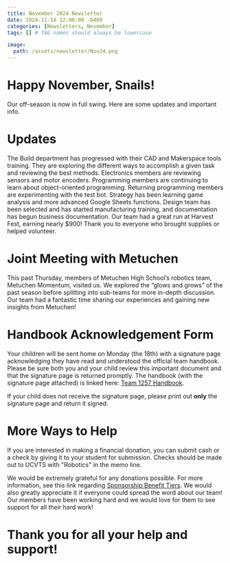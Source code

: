```yaml
---
title: November 2024 Newsletter
date: 2024-11-18 12:00:00 -0400
categories: [Newsletters, November]
tags: [] # TAG names should always be lowercase

image:
  path: /assets/newsletter/Nov24.png
---
```


# Happy November, Snails!

Our off-season is now in full swing. Here are some updates and important info.

# Updates

The Build department has progressed with their CAD and Makerspace tools training. They are exploring the different ways to accomplish a given task and reviewing the best methods. Electronics members are reviewing sensors and motor encoders. Programming members are continuing to learn about object-oriented programming. Returning programming members are experimenting with the test bot. Strategy has been learning game analysis and more advanced Google Sheets functions. Design team has been selected and has started manufacturing training, and documentation has begun business documentation. Our team had a great run at Harvest Fest, earning nearly $900! Thank you to everyone who brought supplies or helped volunteer.

# Joint Meeting with Metuchen

This past Thursday, members of Metuchen High School’s robotics team, Metuchen Momentum, visited us. We explored the “glows and grows” of the past season before splitting into sub-teams for more in-depth discussion. Our team had a fantastic time sharing our experiences and gaining new insights from Metuchen!

# Handbook Acknowledgement Form

Your children will be sent home on Monday (the 18th) with a signature page acknowledging they have read and understood the official team handbook. Please be sure both you and your child review this important document and that the signature page is returned promptly. The handbook (with the signature page attached) is linked here: [Team 1257 Handbook](https://docs.google.com/document/d/1CfOdy9-gTcXdGaCC25AU_jQQ0O-VXqk3a7uYI4RHb4k/).

If your child does not receive the signature page, please print out **only** the signature page and return it signed.

# More Ways to Help

If you are interested in making a financial donation, you can submit cash or a check by giving it to your student for submission. Checks should be made out to UCVTS with "Robotics" in the memo line.

We would be extremely grateful for any donations possible. For more information, see this link regarding [Sponsorship Benefit Tiers](https://drive.google.com/file/d/1DBRv-0IJa5by74azX9RF5liB7KblcGwd/view). We would also greatly appreciate it if everyone could spread the word about our team! Our members have been working hard and we would love for them to see support for all their hard work!

# Thank you for all your help and support! 
